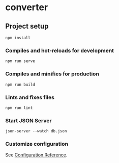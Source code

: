 # converter

## Project setup

```
npm install
```

### Compiles and hot-reloads for development

```
npm run serve
```

### Compiles and minifies for production

```
npm run build
```

### Lints and fixes files

```
npm run lint
```

### Start JSON Server

```
json-server --watch db.json
```

### Customize configuration

See [Configuration Reference](https://cli.vuejs.org/config/).
